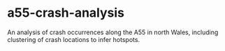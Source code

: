 # a55-crash-analysis
An analysis of crash occurrences along the A55 in north Wales, including clustering of crash locations to infer hotspots.
